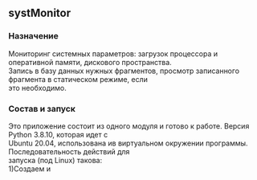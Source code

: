 ## systMonitor 
### Назначение  
Мониторинг системных параметров: загрузок процессора и оперативной памяти, дискового пространства.  
Запись в базу данных нужных фрагментов, просмотр записанного фрагмента в статическом режиме, если  
это необходимо.  
### Состав и запуск  
Это приложение состоит из одного модуля и готово к работе. Версия Python 3.8.10, которая идет с  
Ubuntu 20.04, использована ив виртуальном окружении программы. Последовательность действий для  
запуска (под Linux) такова:  
  1)Создаем и 
